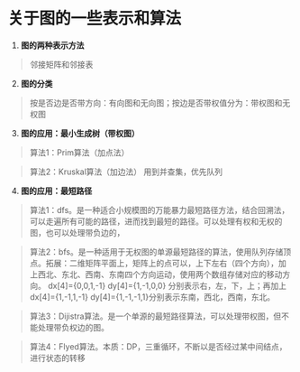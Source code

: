# **关于图的一些表示和算法**

1. **图的两种表示方法**

> 邻接矩阵和邻接表

2. **图的分类**

> 按是否边是否带方向：有向图和无向图；按边是否带权值分为：带权图和无权图

3. **图的应用：最小生成树（带权图）**

> 算法1：Prim算法（加点法）

> 算法2：Kruskal算法（加边法）  用到并查集，优先队列

4. **图的应用：最短路径**

> 算法1：dfs。是一种适合小规模图的万能暴力最短路径方法，结合回溯法，可以走遍所有可能的路径，进而找到最短的路径。可以处理有权和无权的图，也可以处理带负边的，

> 算法2：bfs。是一种适用于无权图的单源最短路径的算法，使用队列存储顶点。拓展：二维矩阵平面上，矩阵上的点可以，上下左右（四个方向），加上西北、东北、西南、东南四个方向运动，使用两个数组存储对应的移动方向。
> dx[4]={0,0,1,-1} dy[4]={1,-1,0,0} 分别表示右，左，下，上；再加上 dx[4]={1,-1,1,-1} dy[4]={1,-1,-1,1}分别表示东南，西北，西南，东北。

> 算法3：Dijistra算法。是一个单源的最短路径算法，可以处理带权图，但不能处理带负权边的图。

> 算法4：Flyed算法。本质：DP，三重循环，不断以是否经过某中间结点，进行状态的转移
